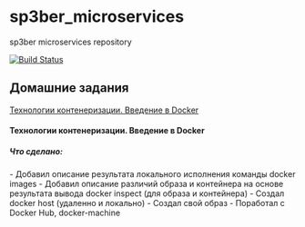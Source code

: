 # sp3ber_microservices
sp3ber microservices repository

[![Build Status](https://travis-ci.com/otus-devops-2019-05/sp3ber_microservices.svg?branch=master)](https://travis-ci.com/otus-devops-2019-05/sp3ber_infra)

## Домашние задания

[Технологии контенеризации. Введение в Docker](#docker_2)

<a name="#docker_2"><h4>Технологии контенеризации. Введение в Docker</h4></a>

<h5>Что сделано:</h3>
- Добавил описание результата локального исполнения команды docker images
- Добавил описание различий образа и контейнера на основе результата вывода docker inspect (для образа и контейнера)
- Создал docker host (удаленно и локально)
- Создал свой образ
- Поработал с Docker Hub, docker-machine
